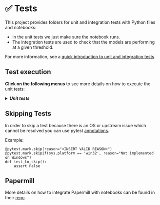 # ✅	 Tests

This project provides folders for unit and integration tests with Python files and notebooks:

 * In the unit tests we just make sure the notebook runs. 
 * The integration tests are used to check that the models are performing at a
   given threshold.
 
For more information, see a [quick introduction to unit and integration tests](https://miguelgfierro.com/blog/2018/a-beginners-guide-to-python-testing/).

## Test execution

**Click on the following menus** to see more details on how to execute the unit tests:

<details>
<summary><strong><em>Unit tests</em></strong></summary>

Unit tests ensure that each class or function behaves as it should. Every time a developer makes a pull request to staging or master branch, a battery of unit tests is executed. 

**Note that the next instructions execute the tests from the root folder.**

For executing the Python unit tests for the utilities:

    pytest tests/unit -m "not notebooks and not gpu"

For executing the Python unit tests for the notebooks:

    pytest tests/unit -m "notebooks and not gpu"

For executing the Python GPU unit tests for the utilities:

    pytest tests/unit -m "not notebooks and gpu"

For executing the Python GPU unit tests for the notebooks:

    pytest tests/unit -m "notebooks and gpu"

Note: today there are no specific gpu tests.

</details>



## Skipping Tests


In order to skip a test because there is an OS or upstream issue which cannot be resolved you can use pytest [annotations](https://docs.pytest.org/en/latest/skipping.html).
 
Example:

    @pytest.mark.skip(reason="<INSERT VALID REASON>")
    @pytest.mark.skipif(sys.platform == 'win32', reason="Not implemented on Windows")
    def test_to_skip():
        assert False


## Papermill

More details on how to integrate Papermill with notebooks can be found in their [repo](https://github.com/nteract/papermill).


